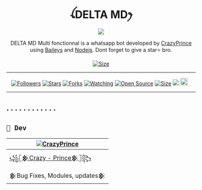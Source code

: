 <h1 align="center">ꪶDELTA MDꫂ<br></h1>
<p align="center">
<img src="https://telegra.ph/file/ac3b090968a7b29ce835c.jpg" />
</p>

<p align="center">
DELTA MD Multi fonctionnal is a whatsapp bot developed by <a href="https://github.com/CrazyPrince" target="_blank">CrazyPrince</a> using <a href="https://github.com/adiwajshing/Baileys" target="_blank">Baileys</a> and <a href="https://github.com/nodejs" target="_blank">Nodejs</a>. Dont forget to give a star⭐️ bro.
</p>

<p align="center">
<a href="https://youtu.be/aidmubarak"><img title="Size" src="https://img.shields.io/badge/Tutorial-Video-green"></a>
</p>

------
<p align="center">
<a href="https://github.com/CrazyPrince/followers"><img title="Followers" src="https://img.shields.io/github/followers/CrazyPrince?color=red&style=flat-square"></a>
<a href="https://github.com/CrazyPrince/DELTA-MD/stargazers/"><img title="Stars" src="https://img.shields.io/github/stars/CrazyPrince/DELTA-MD?color=blue&style=flat-square"></a>
<a href="https://github.com/CrazyPrince/DELTA-MD/network/members"><img title="Forks" src="https://img.shields.io/github/forks/CrazyPrince/DELTA-MD?color=red&style=flat-square"></a>
<a href="https://github.com/CrazyPrince/DELTA-MD/watchers"><img title="Watching" src="https://img.shields.io/github/watchers/CrazyPrince/DELTA-MD?label=Watchers&color=blue&style=flat-square"></a>
<a href="https://github.com/CrazyPrince"><img title="Open Source" src="https://img.shields.io/badge/Author-Crazy%20Prince%20-red?v=103"></a>
<a href="https://github.com/CrazyPrince/DELTA-MD/"><img title="Size" src="https://img.shields.io/github/repo-size/CrazyPrince/DELTA-MD?style=flat-square&color=green"></a>
<a href="https://hits.seeyoufarm.com"><img src="https://hits.seeyoufarm.com/api/count/incr/badge.svg?url=https%3A%2F%2Fgithub.com%2FCrazyPrince%2FDELTA-MD&count_bg=%2379C83D&title_bg=%23555555&icon=probot.svg&icon_color=%2300FF6D&title=hits&edge_flat=false"/></a>
<a href="https://github.com/CrazyPrince/DELTA-MD/graphs/commit-activity"><img height="20" src="https://img.shields.io/badge/Maintained%3F-yes-green.svg"></a>&nbsp;&nbsp;
</p>
<p align='center'>
    </p>

-------
.
.
.
.
.
.
.
.
.
.
.
.
-------

## ```👑 Dev```
  <div align="center">
  
| [![CrazyPrince](https://github.com/CrazyPrince.png?size=200)](https://github.com/CrazyPrince) |
|----|
| [꧁𓊈𒆜Crazy - Prince𒆜𓊉꧂](https://github.com/CrazyPrince) |
|  𒆜Bug Fixes, Modules, updates𒆜 |
  
  </div>